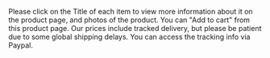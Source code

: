 Please click on the Title of each item to view more information about it on the product page, and photos of the product. You can "Add to cart" from this product page. Our prices include tracked delivery, but please be patient due to some global shipping delays. You can access the tracking info via Paypal.